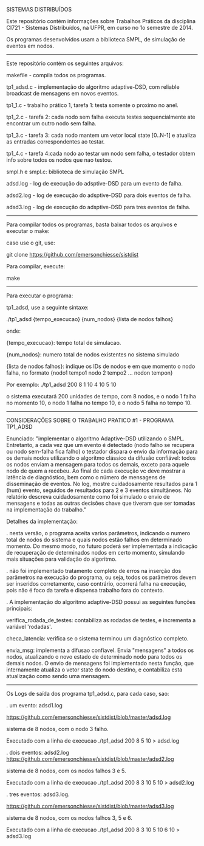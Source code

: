 SISTEMAS DISTRIBUÍDOS

Este repositório contém informações sobre Trabalhos Práticos da disciplina CI721 - Sistemas Distribuídos, na UFPR, 
em curso no 1o semestre de 2014.


Os programas desenvolvidos usam a biblioteca SMPL, de simulação de eventos em nodos.


---------------------

Este repositório contém os seguintes arquivos:


makefile - compila todos os programas.

tp1_adsd.c - implementação do algoritmo adaptive-DSD, com reliable broadcast de mensagens em novos eventos.

tp1_1.c - trabalho prático 1, tarefa 1: testa somente o proximo no anel.

tp1_2.c - tarefa 2: cada nodo sem falha executa testes sequencialmente ate encontrar um outro nodo sem falha.

tp1_3.c - tarefa 3: cada nodo mantem um vetor local state [0..N-1] e atualiza as entradas correspondentes ao testar.

tp1_4.c - tarefa 4:cada nodo ao testar um nodo sem falha, o testador obtem info sobre todos os nodos que nao testou.


smpl.h e smpl.c: biblioteca de simulação SMPL

adsd.log - log de execução do adsptive-DSD para um evento de falha.

adsd2.log - log de execução do adsptive-DSD para dois eventos de falha.

adsd3.log - log de execução do adsptive-DSD para tres eventos de falha.

--------------

Para compilar todos os programas, basta baixar todos os arquivos e executar o make:

caso use o git, use:

git clone https://github.com/emersonchiesse/sistdist


Para compilar, execute:

make

-----------------------

Para executar o programa:

tp1_adsd, use a seguinte sintaxe:

./tp1_adsd {tempo_execucao} {num_nodos} {lista de nodos falhos}

onde:

{tempo_execucao}: tempo total de simulacao. 

{num_nodos}: numero total de nodos existentes no sistema simulado

{lista de nodos falhos}: indique os IDs de nodos e em que momento o nodo falha, no formato {nodo1 tempo1 nodo 2 tempo2 ... nodon tempon}


Por exemplo: ./tp1_adsd 200 8 1 10 4 10 5 10 

o sistema executará 200 unidades de tempo, com 8 nodos, e o nodo 1 falha no momento 10, o nodo 1 falha no tempo 10, e o nodo 5 falha no tempo 10.


--------------------

CONSIDERAÇÕES SOBRE O TRABALHO PRATICO #1 - PROGRAMA TP1_ADSD

Enunciado:
"implementar o algoritmo Adaptive-DSD utilizando o SMPL. 
     Entretanto, a cada vez que um evento é detectado (nodo falho se recupera ou nodo sem-falha 
     fica falho) o testador dispara o envio da informação para os demais nodos utilizando o 
     algoritmo clássico da difusão confiável: todos os nodos enviam a mensagem para todos 
     os demais, exceto para aquele nodo de quem a recebeu. 
     Ao final de cada execução vc deve mostrar a latência de diagnóstico, 
     bem como o número de mensagens de disseminação de eventos. 
     No log, mostre cuidadosamente resultados para 1 (hum) evento, seguidos de resultados 
     para 2 e 3 eventos simultâneos. No relatório descreva cuidadosamente como foi 
     simulado o envio de mensagens e todas as outras decisões chave que tiveram que ser 
     tomadas na implementação do trabalho."
     

Detalhes da implementação:

. nesta versão, o programa aceita varios parâmetros, indicando o numero total de nodos do sistema e quais nodos estão 
  falhos em determinado momento. Do mesmo modo, no futuro poderá ser implementada a indicação de recuperação de 
  determinados nodos em certo momento, simulando mais situações para validação do algoritmo.

. não foi implementado tratamento completo de erros na inserção dos parâmetros na execução do programa, ou seja, 
  todos os parâmetros devem ser inseridos corretamente, caso contrário, ocorrerá falha na execução, pois não é foco
  da tarefa e dispensa trabalho fora do contexto.


. A implementação do algoritmo adaptive-DSD possui as seguintes funções principais:


verifica_rodada_de_testes: contabiliza as rodadas de testes, e incrementa a variável 'rodadas'.


checa_latencia: verifica se o sistema terminou um diagnóstico completo.


envia_msg: implementa a difusao confiavel. Envia "mensagens" a todos os nodos, atualizando o novo 
  estado de determinado nodo para todos os demais nodos. O envio de mensagens foi 
  implementado nesta função, que internamente atualiza o vetor state do nodo destino,
  e contabiliza esta atualização como sendo uma mensagem.
 

----------------------

Os Logs de saída dos programa tp1_adsd.c, para cada caso, sao: 

. um evento: adsd1.log

https://github.com/emersonchiesse/sistdist/blob/master/adsd.log
  
  sistema de 8 nodos, com o nodo 3 falho.

  Executado com a linha de execucao ./tp1_adsd 200 8 5 10 > adsd.log
  

. dois eventos: adsd2.log
https://github.com/emersonchiesse/sistdist/blob/master/adsd2.log
  
  sistema de 8 nodos, com os nodos falhos 3 e  5.

  Executado com a linha de execucao ./tp1_adsd 200 8 3 10 5 10 > adsd2.log


. tres eventos: adsd3.log. 

https://github.com/emersonchiesse/sistdist/blob/master/adsd3.log

  sistema de 8 nodos, com os nodos falhos 3, 5 e 6.

  Executado com a linha de execucao ./tp1_adsd 200 8 3 10 5 10 6 10 > adsd3.log




